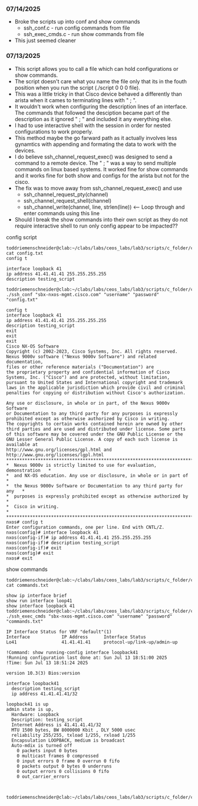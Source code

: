 ### 07/14/2025
- Broke the scripts up into conf and show commands
  * ssh_conf.c - run config commands from file
  * ssh_exec_cmds.c - run show commands from file
- This just seemed cleaner

### 07/13/2025
- This script allows you to call a file which can hold configurations or show commands. 
- The script doesn't care what you name the file only that its in the fouth position when you run the script (./script 0 0 0 file).
- This was a little tricky in that Cisco device behaved a differently than arista when it cames to terminating lines with " ; ".
- It wouldn't work when configuring the description lines of an interface. The commands that followed the desciption became part of the description as it ignored " ; " and included it any everything else.
- I had to use interactive shell with the session in order for nested configurations to work properly.
- This method maybe the go farward path as it actually involves less gynamtics with appending and formating the data to work with the devices.
- I do believe ssh_channel_request_exec() was designed to send a command to a remote device. The " ; " was a way to send multiple commands on linux based systems. It worked fine for show commands and it works fine for both show and configs for the arista but not for the cisco.
- The fix was to move away from ssh_channel_request_exec() and use
   * ssh_channel_request_pty(channel)
   * ssh_channel_request_shell(channel)
   * ssh_channel_write(channel, line, strlen(line)) <-- Loop through and enter commands using this line
- Should I break the show commands into their own script as they do not require interactive shell to run only config appear to be impacted??

config script
```
toddriemenschneider@clab:~/clabs/labs/ceos_labs/lab3/scripts/c_folder/cisco$ cat config.txt 
config t

interface loopback 41
ip address 41.41.41.41 255.255.255.255
description testing_script

toddriemenschneider@clab:~/clabs/labs/ceos_labs/lab3/scripts/c_folder/cisco$ ./ssh_conf "sbx-nxos-mgmt.cisco.com" "username" "password" "config.txt"

config t
interface loopback 41
ip address 41.41.41.41 255.255.255.255
description testing_script
exit
exit
exit
Cisco NX-OS Software
Copyright (c) 2002-2023, Cisco Systems, Inc. All rights reserved.
Nexus 9000v software ("Nexus 9000v Software") and related documentation,
files or other reference materials ("Documentation") are
the proprietary property and confidential information of Cisco
Systems, Inc. ("Cisco") and are protected, without limitation,
pursuant to United States and International copyright and trademark
laws in the applicable jurisdiction which provide civil and criminal
penalties for copying or distribution without Cisco's authorization.

Any use or disclosure, in whole or in part, of the Nexus 9000v Software
or Documentation to any third party for any purposes is expressly
prohibited except as otherwise authorized by Cisco in writing.
The copyrights to certain works contained herein are owned by other
third parties and are used and distributed under license. Some parts
of this software may be covered under the GNU Public License or the
GNU Lesser General Public License. A copy of each such license is
available at
http://www.gnu.org/licenses/gpl.html and
http://www.gnu.org/licenses/lgpl.html
***************************************************************************
*  Nexus 9000v is strictly limited to use for evaluation, demonstration   *
*  and NX-OS education. Any use or disclosure, in whole or in part of     *
*  the Nexus 9000v Software or Documentation to any third party for any   *
*  purposes is expressly prohibited except as otherwise authorized by     *
*  Cisco in writing.                                                      *
***************************************************************************
nxos# config t
Enter configuration commands, one per line. End with CNTL/Z.
nxos(config)# interface loopback 41
nxos(config-if)# ip address 41.41.41.41 255.255.255.255
nxos(config-if)# description testing_script
nxos(config-if)# exit
nxos(config)# exit
nxos# exit

```
show commands
```
toddriemenschneider@clab:~/clabs/labs/ceos_labs/lab3/scripts/c_folder/cisco$ cat commands.txt 

show ip interface brief
show run interface loop41
show interface loopback 41
toddriemenschneider@clab:~/clabs/labs/ceos_labs/lab3/scripts/c_folder/cisco$ ./ssh_exec_cmds "sbx-nxos-mgmt.cisco.com" "username" "password" "commands.txt"

IP Interface Status for VRF "default"(1)
Interface            IP Address      Interface Status
Lo41                 41.41.41.41     protocol-up/link-up/admin-up       

!Command: show running-config interface loopback41
!Running configuration last done at: Sun Jul 13 18:51:00 2025
!Time: Sun Jul 13 18:51:24 2025

version 10.3(3) Bios:version  

interface loopback41
  description testing_script
  ip address 41.41.41.41/32

loopback41 is up
admin state is up,
  Hardware: Loopback
  Description: testing_script
  Internet Address is 41.41.41.41/32
  MTU 1500 bytes, BW 8000000 Kbit , DLY 5000 usec
  reliability 255/255, txload 1/255, rxload 1/255
  Encapsulation LOOPBACK, medium is broadcast
  Auto-mdix is turned off
    0 packets input 0 bytes
    0 multicast frames 0 compressed
    0 input errors 0 frame 0 overrun 0 fifo
    0 packets output 0 bytes 0 underruns
    0 output errors 0 collisions 0 fifo
    0 out_carrier_errors



toddriemenschneider@clab:~/clabs/labs/ceos_labs/lab3/scripts/c_folder/cisco$ 
```







